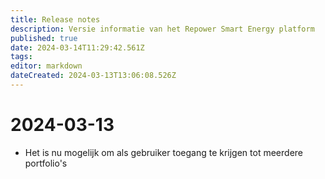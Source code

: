 ```yaml
---
title: Release notes
description: Versie informatie van het Repower Smart Energy platform
published: true
date: 2024-03-14T11:29:42.561Z
tags: 
editor: markdown
dateCreated: 2024-03-13T13:06:08.526Z
---
```


# 2024-03-13
- Het is nu mogelijk om als gebruiker toegang te krijgen tot meerdere portfolio's
